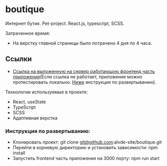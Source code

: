 # boutique
Интернет бутик. Pet-project. React.js, typescript, SCSS.

Затраченное время:
* На верстку главной страницы было потрачено 4 дня по 4 часа.

## Ссылки
* [Ссылка на выложенную на сервер работающую фронтенд часть приложения](https://willowy-sprinkles-24e906.netlify.app/)(Если ссылка не работает, приложение можно протестировать локально. [Ниже](#инструкция-по-развертыванию) инструкция по развертыванию).

Технологии используемые в проекте:
* React, useState
* TypeScript
* SCSS
* Адаптивная верстка

### Инструкция по развертыванию:
* Клонировать проект: git clone git@github.com:alvde-site/boutique.git
* Перейти в корневую директорию и установить зависимости: npm install
* Запустить frontend часть приложения на 3000 порту: npm run start